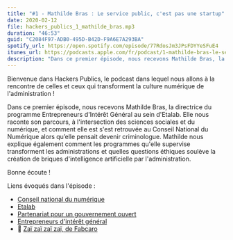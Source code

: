 ```yaml
---
title: "#1 - Mathilde Bras : Le service public, c'est pas une startup"
date: 2020-02-12
file: hackers_publics_1_mathilde_bras.mp3
duration: "46:53"
guid: "C2084F97-ADB0-495D-B42D-F9A6E7A293BA"
spotify_url: https://open.spotify.com/episode/77RdosJm3JPsFDYYeSFuE4
itunes_url: https://podcasts.apple.com/fr/podcast/1-mathilde-bras-le-service-public-cest-pas-une-startup/id1498775170?i=1000465648031
description: "Dans ce premier épisode, nous recevons Mathilde Bras, la directrice du programme Entrepreneurs d'Intérêt Général au sein d'Etalab. Elle nous raconte son parcours, à l'intersection des sciences sociales et du numérique, et comment elle est s'est retrouvée au Conseil National du Numérique alors qu’elle pensait devenir criminologue. Mathilde nous explique également comment les programmes qu'elle supervise transforment les administrations et quelles questions éthiques soulève la création de briques d'intelligence artificielle par l'administration."
---
```


Bienvenue dans Hackers Publics, le podcast dans lequel nous allons à la rencontre de celles et ceux qui transforment la culture numérique de l'administration !

Dans ce premier épisode, nous recevons Mathilde Bras, la directrice du programme Entrepreneurs d'Intérêt Général au sein d'Etalab. Elle nous raconte son parcours, à l'intersection des sciences sociales et du numérique, et comment elle est s'est retrouvée au Conseil National du Numérique alors qu’elle pensait devenir criminologue. Mathilde nous explique également comment les programmes qu'elle supervise transforment les administrations et quelles questions éthiques soulève la création de briques d'intelligence artificielle par l'administration.

Bonne écoute !

Liens évoqués dans l'épisode :
* [Conseil national du numérique](https://cnnumerique.fr/)
* [Etalab](https://www.etalab.gouv.fr/)
* [Partenariat pour un gouvernement ouvert](https://www.etalab.gouv.fr/ogp)
* [Entrepreneurs d'intérêt général](https://entrepreneur-interet-general.etalab.gouv.fr/)
* 📘 [Zaï zaï zaï zaï, de Fabcaro](https://fr.wikipedia.org/wiki/Za%C3%AF_za%C3%AF_za%C3%AF_za%C3%AF)
